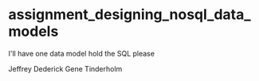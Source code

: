 # assignment_designing_nosql_data_models
I'll have one data model hold the SQL please

Jeffrey Dederick
Gene Tinderholm
